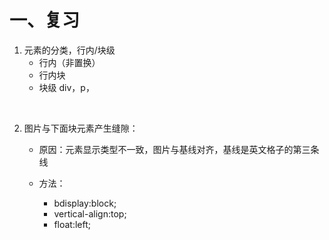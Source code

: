 # 一、复习

1. 元素的分类，行内/块级
   - 行内（非置换）
   - 行内块
   - 块级 div，p，

​	

2. 图片与下面块元素产生缝隙：

   - 原因：元素显示类型不一致，图片与基线对齐，基线是英文格子的第三条线

   - 方法：
     - bdisplay:block;
     - vertical-align:top;
     - float:left;

#